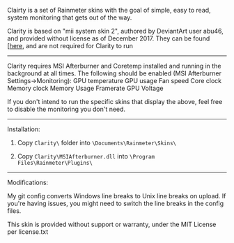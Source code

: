 Clairty is a set of Rainmeter skins with the goal of simple, easy to read, system monitoring that gets out of the way. 

Clarity is based on "mii system skin 2", authored by DeviantArt user abu46, and provided without license as of December 2017.
They can be found [[here](http://abu46.deviantart.com/art/mii-system-skin-2-206965499), and are not required for Clarity to run

----------------------------------------------

Clarity requires MSI Afterburner and Coretemp installed and running in the background at all times.
The following should be enabled (MSI Afterburner Settings->Monitoring):
GPU temperature
GPU usage
Fan speed
Core clock
Memory clock
Memory Usage
Framerate
GPU Voltage

If you don't intend to run the specific skins that display the above, feel free to disable the monitoring you don't need. 

----------------------------------------------
Installation:


1. Copy `Clarity\` folder into `\Documents\Rainmeter\Skins\`

2. Copy `Clarity\MSIAfterburner.dll` into `\Program Files\Rainmeter\Plugins\`

-----------------------------------------------

Modifications:

My git config converts Windows line breaks to Unix line breaks on upload. If you're having issues, you might need to switch the 
line breaks in the config files. 

This skin is provided without support or warranty, under the MIT License per license.txt